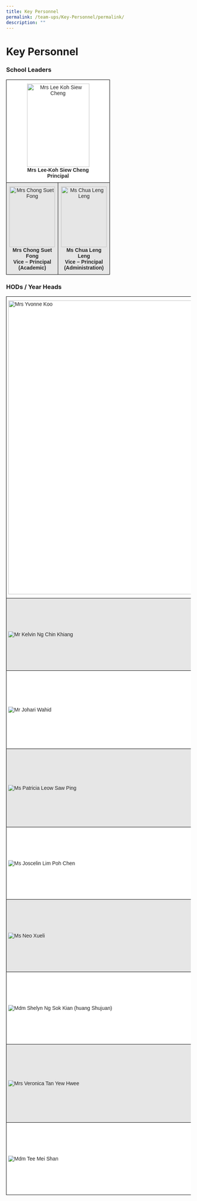 ```yaml
---
title: Key Personnel
permalink: /team-ups/Key-Personnel/permalink/
description: ""
---
```


Key Personnel
=============

### School Leaders

<style type="text/css">
.tg  {border-collapse:collapse;border-spacing:0;}
.tg td{border-color:black;border-style:solid;border-width:1px;font-family:Arial, sans-serif;font-size:14px;
  overflow:hidden;padding:10px 5px;word-break:normal;}
.tg th{border-color:black;border-style:solid;border-width:1px;font-family:Arial, sans-serif;font-size:14px;
  font-weight:normal;overflow:hidden;padding:10px 5px;word-break:normal;}
.tg .tg-a3j2{background-color:#FFF;color:#222;text-align:center;vertical-align:middle}
.tg .tg-gj5f{background-color:#E6E6E6;color:#222;text-align:center;vertical-align:middle}
</style>
<table class="tg" style="undefined;table-layout: fixed; width: 283px">
<colgroup>
<col style="width: 71px">
<col style="width: 71px">
<col style="width: 141px">
</colgroup>
<thead>
  <tr>
    <th class="tg-a3j2" colspan="3"><img src="https://unitypri.moe.edu.sg/wp-content/uploads/2022/08/mrs-lee-koh-siew-cheng-600x800.jpg" alt="Mrs Lee Koh Siew Cheng" width="170" height="227"><br><span style="font-weight:bold">Mrs Lee-Koh Siew Cheng</span><br><span style="font-weight:bold">Principal</span></th>
  </tr>
</thead>
<tbody>
  <tr>
    <td class="tg-gj5f" colspan="2"><img src="https://unitypri.moe.edu.sg/wp-content/uploads/2022/08/mrs-chong-suet-fong-600x800.jpg" alt="Mrs Chong Suet Fong" width="124" height="165"><br><span style="font-weight:bold">Mrs Chong Suet Fong</span><br><span style="font-weight:bold">Vice – Principal</span><br><span style="font-weight:bold">(Academic)</span></td>
    <td class="tg-gj5f"><img src="https://unitypri.moe.edu.sg/wp-content/uploads/2022/08/ms-chua-leng-leng-600x800.jpg" alt="Ms Chua Leng Leng" width="124" height="165"><br><span style="font-weight:bold">Ms Chua Leng Leng</span><br><span style="font-weight:bold">Vice – Principal</span><br><span style="font-weight:bold">(Administration)</span></td>
  </tr>
</tbody>
</table>

### HODs / Year Heads

<style type="text/css">
.tg  {border-collapse:collapse;border-spacing:0;}
.tg td{border-color:black;border-style:solid;border-width:1px;font-family:Arial, sans-serif;font-size:14px;
  overflow:hidden;padding:10px 5px;word-break:normal;}
.tg th{border-color:black;border-style:solid;border-width:1px;font-family:Arial, sans-serif;font-size:14px;
  font-weight:normal;overflow:hidden;padding:10px 5px;word-break:normal;}
.tg .tg-h5mn{background-color:#E6E6E6;color:#222;text-align:left;vertical-align:middle}
.tg .tg-1ppo{background-color:#FFF;color:#222;text-align:left;vertical-align:middle}
.tg .tg-4ufn{background-color:#FFF;color:#222;font-weight:bold;text-align:center;vertical-align:top}
.tg .tg-pr30{background-color:#E6E6E6;color:#222;font-weight:bold;text-align:center;vertical-align:top}
</style>
<table class="tg">
<thead>
  <tr>
    <th class="tg-1ppo"><img src="https://unitypri.moe.edu.sg/wp-content/uploads/2022/06/mrs-yvonne-koo-600x800.jpg" alt="Mrs Yvonne Koo" width="600" height="800"></th>
    <th class="tg-4ufn"><br><br><br><br><br><br><br><br>HOD / English Language<br>Mrs Yvonne Koo<br><a href="mailto:yvonne_koo@schools.gov.sg" target="_blank" rel="noopener noreferrer"><span style="color:#1E73BE;background-color:transparent">yvonne_koo@schools.gov.sg</span></a><br><br><br></th>
  </tr>
</thead>
<tbody>
  <tr>
    <td class="tg-h5mn"><img src="https://unitypri.moe.edu.sg/wp-content/uploads/2022/06/mr-kelvin-ng-chin-khiang-600x800.jpg" alt="Mr Kelvin Ng Chin Khiang"></td>
    <td class="tg-pr30"><br><br><br><br><br><br><br><br>HOD / Science<br>Mr Kelvin Ng<br><a href="mailto:kelvin_ng_chin_khiang@schools.gov.sg" target="_blank" rel="noopener noreferrer"><span style="color:#1E73BE;background-color:transparent">kelvin_ng_chin_khiang@schools.gov.sg</span></a><br></td>
  </tr>
  <tr>
    <td class="tg-1ppo"><img src="https://unitypri.moe.edu.sg/wp-content/uploads/2022/06/mr-johari-wahid-600x800.jpg" alt="Mr Johari Wahid"></td>
    <td class="tg-4ufn"><br><br><br><br><br><br><br><br><span style="text-decoration:underline">HOD / Physical Education, CCA &amp; Aesthetics</span><br>Mr Johari B Wahid<br><a href="mailto:johari_b_wahid@schools.gov.sg" target="_blank" rel="noopener noreferrer"><span style="color:#1E73BE;background-color:transparent">johari_b_wahid@schools.gov.sg</span></a><br></td>
  </tr>
  <tr>
    <td class="tg-h5mn"><img src="https://unitypri.moe.edu.sg/wp-content/uploads/2022/06/ms-patricia-leow-saw-ping-600x800.jpg" alt="Ms Patricia Leow Saw Ping"></td>
    <td class="tg-pr30"><br><br><br><br><br><br><br><br><span style="font-weight:bold;text-decoration:underline">HOD / Character &amp; Citizenship Education</span><br><span style="font-weight:bold">Ms Patricia Leow Saw Ping</span><br><a href="mailto:leow_saw_ping@schools.gov.sg" target="_blank" rel="noopener noreferrer"><span style="text-decoration:underline;color:#1E73BE;background-color:transparent">leow_saw_ping@schools.gov.sg</span></a></td>
  </tr>
  <tr>
    <td class="tg-1ppo"><img src="https://unitypri.moe.edu.sg/wp-content/uploads/2022/06/ms-joscelin-lim-poh-chen-600x800.jpg" alt="Ms Joscelin Lim Poh Chen"></td>
    <td class="tg-4ufn"><br><br><br><br><br><br><br><br><span style="font-weight:bold;text-decoration:underline">HOD / ICT &amp; Information Management</span><br><span style="font-weight:bold">Ms Joscelin Lim</span><br><a href="mailto:lim_poh_chen@schools.gov.sg" target="_blank" rel="noopener noreferrer"><span style="text-decoration:underline;color:#1E73BE;background-color:transparent">lim_poh_chen@schools.gov.sg</span></a></td>
  </tr>
  <tr>
    <td class="tg-h5mn"><img src="https://unitypri.moe.edu.sg/wp-content/uploads/2022/06/ms-neo-xueli-600x800.jpg" alt="Ms Neo Xueli"></td>
    <td class="tg-pr30"><br><br><br><br><br><br><br><br><span style="font-weight:bold;text-decoration:underline">HOD / Discipline</span><br><span style="font-weight:bold">Ms Neo Xueli</span><br><a href="mailto:neo_xueli@schools.gov.sg" target="_blank" rel="noopener noreferrer"><span style="text-decoration:underline;color:#1E73BE;background-color:transparent">neo_xueli@schools.gov.sg</span></a></td>
  </tr>
  <tr>
    <td class="tg-1ppo"><img src="https://unitypri.moe.edu.sg/wp-content/uploads/2022/06/mdm-shelyn-ng-sok-kian-huang-shujuan-600x800.jpg" alt="Mdm Shelyn Ng Sok Kian (huang Shujuan)"></td>
    <td class="tg-4ufn"><br><br><br><br><br><br><br><br><span style="font-weight:bold;text-decoration:underline">Year Head / LP (Lower Primary)</span><br><span style="font-weight:bold">Mdm Shelyn Ng</span><br><a href="mailto:ng_sok_kian@schools.gov.sg" target="_blank" rel="noopener noreferrer"><span style="text-decoration:underline;color:#1E73BE;background-color:transparent">ng_sok_kian@schools.gov.sg</span></a></td>
  </tr>
  <tr>
    <td class="tg-h5mn"><img src="https://unitypri.moe.edu.sg/wp-content/uploads/2022/06/mrs-veronica-tan-yew-hwee-600x800.jpg" alt="Mrs Veronica Tan Yew Hwee"></td>
    <td class="tg-pr30"><br><br><br><br><br><br><br><br>Year Head / MP (Middle Primary)<br>Mrs Veronica Tan<br><br><a href="mailto:veronica_tan_siew_lan@schools.gov.sg" target="_blank" rel="noopener noreferrer"><span style="text-decoration:underline;color:#1E73BE;background-color:transparent">veronica_tan_siew_lan@schools.gov.sg</span></a></td>
  </tr>
  <tr>
    <td class="tg-1ppo"><img src="https://unitypri.moe.edu.sg/wp-content/uploads/2022/06/mdm-tee-mei-shan-600x800.jpg" alt="Mdm Tee Mei Shan"></td>
    <td class="tg-4ufn"><br><br><br><br><br><br><br><br><span style="text-decoration:underline">Year Head / UP (Upper Primary)</span><br><span style="font-weight:bold">Mdm Tee Mei Shan</span><br><a href="mailto:tee_mei_shan@schools.gov.sg" target="_blank" rel="noopener noreferrer"><span style="text-decoration:underline;color:#1E73BE;background-color:transparent">tee_mei_shan@schools.gov.sg</span></a></td>
  </tr>
</tbody>
</table>